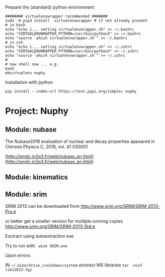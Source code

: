 Prepare the (standard) python environment:
```
######## virtualenvwrapper recommended #######
sudo -H pip3 install  virtualenvwrapper # if not already present
# in bash
echo "echo i... setting virtualenvwrapper.sh" >> ~/.bashrc
echo "VIRTUALENVWRAPPER_PYTHON=/usr/bin/python3" >> ~/.bashrc
echo "source `which virtualenvwrapper.sh`" >> ~/.bashrc
# in zsh
echo "echo i... setting virtualenvwrapper.sh" >> ~/.zshrc
echo "VIRTUALENVWRAPPER_PYTHON=/usr/bin/python3" >> ~/.zshrc
echo "source `which virtualenvwrapper.sh`" >> ~/.zshrc
#
# new shell now ... e.g.
bash
mkvirtualenv nuphy 
```

Installation with python 
```
pip install --index-url https://test.pypi.org/simple/ nuphy
```

# Project: Nuphy 
 
## Module: nubase 
 The Nubase2016 evaluation of nuclear and decay properties appeared 
in Chinese Physics C, 2016, vol. 41 030001 

[http://amdc.in2p3.fr/web/nubase_en.html](http://amdc.in2p3.fr/web/nubase_en.html)




## Module: kinematics


## Module: srim

SRIM 2013 can be downloaded from  http://www.srim.org/SRIM/SRIM-2013-Pro.e

or better get a smaller version for multiple running copies http://www.srim.org/SRIM/SRIM-2013-Std.e

Exctract using autoextraction exe

Try to run with ``` wine SRIM.exe```

Upon errors:

IN ```~/.wine/drive_c/windows/system``` exctract MS libraries ```tar -xvzf libs2013.tgz```


